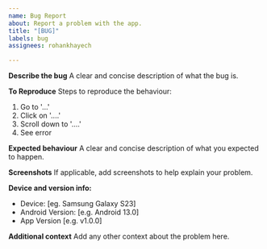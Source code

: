 ```yaml
---
name: Bug Report
about: Report a problem with the app.
title: "[BUG]"
labels: bug
assignees: rohankhayech

---
```


**Describe the bug**
A clear and concise description of what the bug is.

**To Reproduce**
Steps to reproduce the behaviour:
1. Go to '...'
2. Click on '....'
3. Scroll down to '....'
4. See error

**Expected behaviour**
A clear and concise description of what you expected to happen.

**Screenshots**
If applicable, add screenshots to help explain your problem.

**Device and version info:**
 - Device: [eg. Samsung Galaxy S23]
 - Android Version: [e.g. Android 13.0]
 - App Version [e.g. v1.0.0]

**Additional context**
Add any other context about the problem here.
